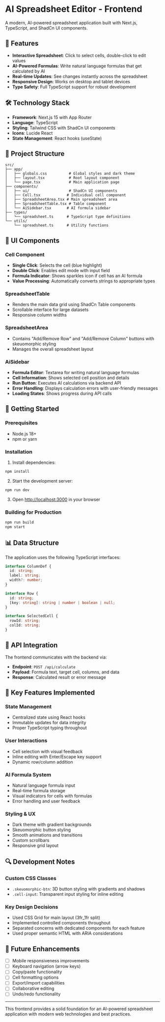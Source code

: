 # AI Spreadsheet Editor - Frontend

A modern, AI-powered spreadsheet application built with Next.js, TypeScript, and ShadCn UI components.

## 🚀 Features

- **Interactive Spreadsheet**: Click to select cells, double-click to edit values
- **AI-Powered Formulas**: Write natural language formulas that get calculated by AI
- **Real-time Updates**: See changes instantly across the spreadsheet
- **Responsive Design**: Works on desktop and tablet devices
- **Type Safety**: Full TypeScript support for robust development

## 🛠️ Technology Stack

- **Framework**: Next.js 15 with App Router
- **Language**: TypeScript
- **Styling**: Tailwind CSS with ShadCn UI components
- **Icons**: Lucide React
- **State Management**: React hooks (useState)

## 📁 Project Structure

```
src/
├── app/
│   ├── globals.css          # Global styles and dark theme
│   ├── layout.tsx           # Root layout component
│   └── page.tsx             # Main application page
├── components/
│   ├── ui/                  # ShadCn UI components
│   ├── Cell.tsx            # Individual cell component
│   ├── SpreadsheetArea.tsx # Main spreadsheet area
│   ├── SpreadsheetTable.tsx # Table component
│   └── AiSidebar.tsx       # AI formula sidebar
├── types/
│   └── spreadsheet.ts      # TypeScript type definitions
└── utils/
    └── spreadsheet.ts      # Utility functions
```

## 🎨 UI Components

### Cell Component
- **Single Click**: Selects the cell (blue highlight)
- **Double Click**: Enables edit mode with input field
- **Formula Indicator**: Shows sparkles icon if cell has an AI formula
- **Value Processing**: Automatically converts strings to appropriate types

### SpreadsheetTable
- Renders the main data grid using ShadCn Table components
- Scrollable interface for large datasets
- Responsive column widths

### SpreadsheetArea
- Contains "Add/Remove Row" and "Add/Remove Column" buttons with skeuomorphic styling
- Manages the overall spreadsheet layout

### AiSidebar
- **Formula Editor**: Textarea for writing natural language formulas
- **Cell Information**: Shows selected cell position and details
- **Run Button**: Executes AI calculations via backend API
- **Error Handling**: Displays calculation errors with user-friendly messages
- **Loading States**: Shows progress during API calls

## 🔧 Getting Started

### Prerequisites

- Node.js 18+ 
- npm or yarn

### Installation

1. Install dependencies:
```bash
npm install
```

2. Start the development server:
```bash
npm run dev
```

3. Open [http://localhost:3000](http://localhost:3000) in your browser

### Building for Production

```bash
npm run build
npm start
```

## 📊 Data Structure

The application uses the following TypeScript interfaces:

```typescript
interface ColumnDef {
  id: string;
  label: string;
  width?: number;
}

interface Row {
  id: string;
  [key: string]: string | number | boolean | null;
}

interface SelectedCell {
  rowId: string;
  colId: string;
}
```

## 🔌 API Integration

The frontend communicates with the backend via:

- **Endpoint**: `POST /api/calculate`
- **Payload**: Formula text, target cell, columns, and data
- **Response**: Calculated result or error message

## 🎯 Key Features Implemented

### State Management
- Centralized state using React hooks
- Immutable updates for data integrity
- Proper TypeScript typing throughout

### User Interactions
- Cell selection with visual feedback
- Inline editing with Enter/Escape key support
- Dynamic row/column addition

### AI Formula System
- Natural language formula input
- Real-time formula storage
- Visual indicators for cells with formulas
- Error handling and user feedback

### Styling & UX
- Dark theme with gradient backgrounds
- Skeuomorphic button styling
- Smooth animations and transitions
- Custom scrollbars
- Responsive grid layout

## 🔍 Development Notes

### Custom CSS Classes
- `.skeuomorphic-btn`: 3D button styling with gradients and shadows
- `.cell-input`: Transparent input styling for inline editing

### Key Design Decisions
- Used CSS Grid for main layout (3fr_1fr split)
- Implemented controlled components throughout
- Separated concerns with dedicated components for each feature
- Used proper semantic HTML with ARIA considerations

## 🚀 Future Enhancements

- [ ] Mobile responsiveness improvements
- [ ] Keyboard navigation (arrow keys)
- [ ] Copy/paste functionality
- [ ] Cell formatting options
- [ ] Export/import capabilities
- [ ] Collaborative editing
- [ ] Undo/redo functionality

---

This frontend provides a solid foundation for an AI-powered spreadsheet application with modern web technologies and best practices.
